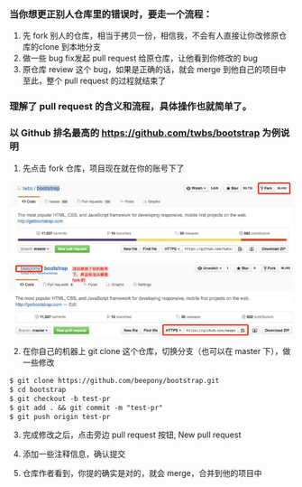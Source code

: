 ### 当你想更正别人仓库里的错误时，要走一个流程：
1. 先 fork 别人的仓库，相当于拷贝一份，相信我，不会有人直接让你改修原仓库的clone 到本地分支
2. 做一些 bug fix发起 pull request 给原仓库，让他看到你修改的 bug
3. 原仓库 review 这个 bug，如果是正确的话，就会 merge 到他自己的项目中至此，整个 pull request 的过程就结束了

### 理解了 pull request 的含义和流程，具体操作也就简单了。
### 以 Github 排名最高的 https://github.com/twbs/bootstrap 为例说明

1. 先点击 fork 仓库，项目现在就在你的账号下了

![img.png](imgs/fork.png)

![img.png](imgs/fork2.png)

2. 在你自己的机器上 git clone 这个仓库，切换分支（也可以在 master 下），做一些修改

```shell
$ git clone https://github.com/beepony/bootstrap.git
$ cd bootstrap
$ git checkout -b test-pr
$ git add . && git commit -m "test-pr"
$ git push origin test-pr
```

3. 完成修改之后，点击旁边 pull request 按钮, New pull request

4. 添加一些注释信息，确认提交

5. 仓库作者看到，你提的确实是对的，就会 merge，合并到他的项目中